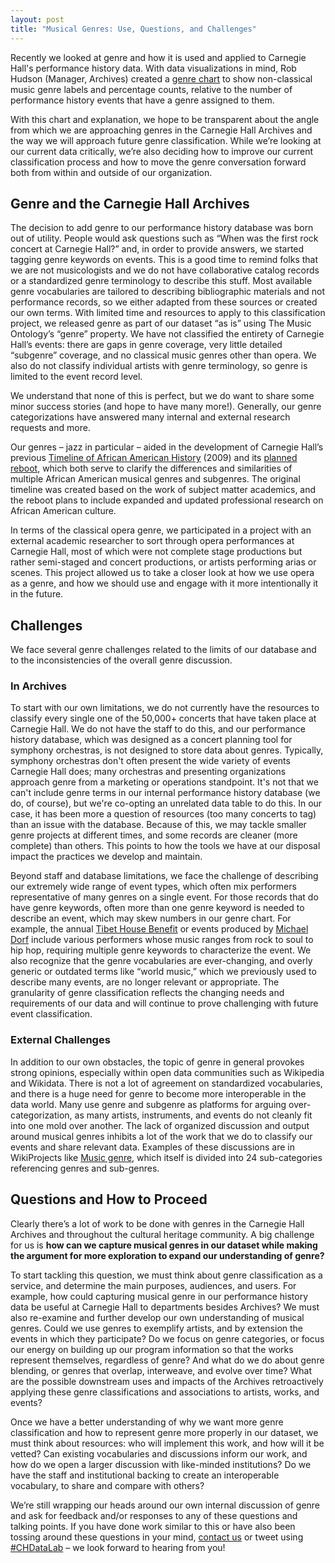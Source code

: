```yaml
---
layout: post
title: "Musical Genres: Use, Questions, and Challenges"
---
```



Recently we looked at genre and how it is used and applied to Carnegie Hall's performance history data. With data visualizations in mind, Rob Hudson (Manager, Archives) created a <a href="https://carnegiehall.github.io/datalab/experiments/chdl-0006.html" target="_blank">genre chart</a> to show non-classical music genre labels and percentage counts, relative to the number of performance history events that have a genre assigned to them. 

With this chart and explanation, we hope to be transparent about the angle from which we are approaching genres in the Carnegie Hall Archives and the way we will approach future genre classification. While we’re looking at our current data critically, we’re also deciding how to improve our current classification process and how to move the genre conversation forward both from within and outside of our organization.

## Genre and the Carnegie Hall Archives

The decision to add genre to our performance history database was born out of utility. People would ask questions such as “When was the first rock concert at Carnegie Hall?” and, in order to provide answers, we started tagging genre keywords on events. This is a good time to remind folks that we are not musicologists and we do not have collaborative catalog records or a standardized genre terminology to describe this stuff. Most available genre vocabularies are tailored to describing bibliographic materials and not performance records, so we either adapted from these sources or created our own terms. With limited time and resources to apply to this classification project, we released genre as part of our dataset “as is” using The Music Ontology’s “genre” property. We have not classified the entirety of Carnegie Hall’s events: there are gaps in genre coverage, very little detailed “subgenre” coverage, and no classical music genres other than opera. We also do not classify individual artists with genre terminology, so genre is limited to the event record level.

We understand that none of this is perfect, but we do want to share some minor success stories (and hope to have many more!). Generally, our genre categorizations have answered many internal and external research requests and more.

Our genres – jazz in particular – aided in the development of Carnegie Hall’s previous <a href="http://honor.carnegiehall.org/honor/" target="_blank">Timeline of African American History</a> (2009) and its <a href="https://securegrants.neh.gov/publicquery/main.aspx?f=1&gn=MT-263969-19" target="_blank">planned reboot</a>, which both serve to clarify the differences and similarities of multiple African American musical genres and subgenres. The original timeline was created based on the work of subject matter academics, and the reboot plans to include expanded and updated professional research on African American culture.

In terms of the classical opera genre, we participated in a project with an external academic researcher to sort through opera performances at Carnegie Hall, most of which were not complete stage productions but rather semi-staged and concert productions, or artists performing arias or scenes. This project allowed us to take a closer look at how we use opera as a genre, and how we should use and engage with it more intentionally it in the future.

## Challenges

We face several genre challenges related to the limits of our database and to the inconsistencies of the overall genre discussion.

### In Archives

To start with our own limitations, we do not currently have the resources to classify every single one of the 50,000+ concerts that have taken place at Carnegie Hall. We do not have the staff to do this, and our performance history database, which was designed as a concert planning tool for symphony orchestras, is not designed to store data about genres. Typically, symphony orchestras don't often present the wide variety of events Carnegie Hall does; many orchestras and presenting organizations approach genre from a marketing or operations standpoint. It's not that we can't include genre terms in our internal performance history database (we do, of course), but we're co-opting an unrelated data table to do this. In our case, it has been more a question of resources (too many concerts to tag) than an issue with the database. Because of this, we may tackle smaller genre projects at different times, and some records are cleaner (more complete) than others. This points to how the tools we have at our disposal impact the practices we develop and maintain.

Beyond staff and database limitations, we face the challenge of describing our extremely wide range of event types, which often mix performers representative of many genres on a single event. For those records that do have genre keywords, often more than one genre keyword is needed to describe an event, which may skew numbers in our genre chart. For example, the annual <a href="https://www.carnegiehall.org/About/History/Performance-History-Search?q=Tibet%20House%20U.S.%20Benefit%20Concert&dex=prod_PHS" target="_blank">Tibet House Benefit</a> or events produced by <a href="https://www.carnegiehall.org/About/History/Performance-History-Search?q=%22Michael%20Dorf%22&dex=prod_PHS" target="_blank">Michael Dorf</a>
 include various performers whose music ranges from rock to soul to hip hop, requiring multiple genre keywords to characterize the event. We also recognize that the genre vocabularies are ever-changing, and overly generic or outdated terms like “world music,” which we previously used to describe many events, are no longer relevant or appropriate. The granularity of genre classification reflects the changing needs and requirements of our data and will continue to prove challenging with future event classification.

### External Challenges

In addition to our own obstacles, the topic of genre in general provokes strong opinions, especially within open data communities such as Wikipedia and Wikidata. There is not a lot of agreement on standardized vocabularies, and there is a huge need for genre to become more interoperable in the data world. Many use genre and subgenre as platforms for arguing over-categorization, as many artists, instruments, and events do not cleanly fit into one mold over another. The lack of organized discussion and output around musical genres inhibits a lot of the work that we do to classify our events and share relevant data. Examples of these discussions are in WikiProjects like <a href="https://en.wikipedia.org/wiki/Category:WikiProject_Music_genres" target="_blank">Music genre</a>, which itself is divided into 24 sub-categories referencing genres and sub-genres.

## Questions and How to Proceed

Clearly there’s a lot of work to be done with genres in the Carnegie Hall Archives and throughout the cultural heritage community. A big challenge for us is **how can we capture musical genres in our dataset while making the argument for more exploration to expand our understanding of genre?**

To start tackling this question, we must think about genre classification as a service, and determine the main purposes, audiences, and users. For example, how could capturing musical genre in our performance history data be useful at Carnegie Hall to departments besides Archives? We must also re-examine and further develop our own understanding of musical genres. Could we use genres to exemplify artists, and by extension the events in which they participate? Do we focus on genre categories, or focus our energy on building up our program information so that the works represent themselves, regardless of genre? And what do we do about genre blending, or genres that overlap, interweave, and evolve over time? What are the possible downstream uses and impacts of the Archives retroactively applying these genre classifications and associations to artists, works, and events?

Once we have a better understanding of why we want more genre classification and how to represent genre more properly in our dataset, we must think about resources: who will implement this work, and how will it be vetted? Can existing vocabularies and discussions inform our work, and how do we open a larger discussion with like-minded institutions? Do we have the staff and institutional backing to create an interoperable vocabulary, to share and compare with others?

We’re still wrapping our heads around our own internal discussion of genre and ask for feedback and/or responses to any of these questions and talking points. If you have done work similar to this or have also been tossing around these questions in your mind, [contact us](/contact.md) or tweet using <a href="https://twitter.com/search/?q=%23CHDataLab" target="_blank">#CHDataLab</a> – we look forward to hearing from you!

